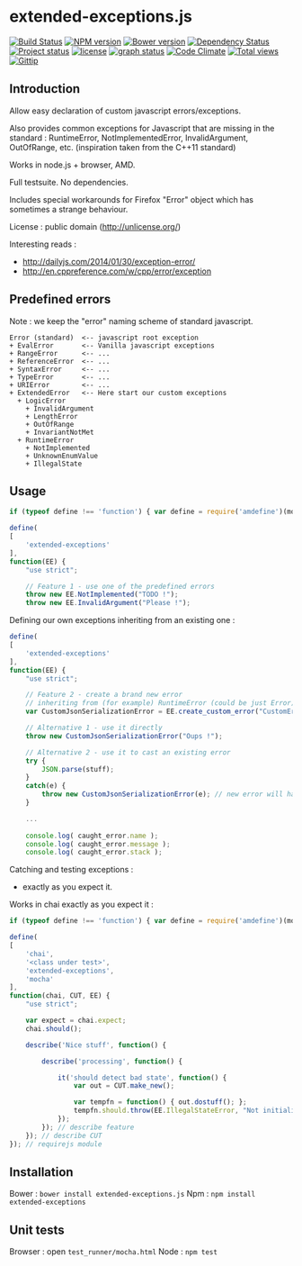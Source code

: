 extended-exceptions.js
======================

[![Build Status](https://travis-ci.org/Offirmo/extended-exceptions.js.png?branch=master)](https://travis-ci.org/Offirmo/extended-exceptions.js)
[![NPM version](https://badge.fury.io/js/extended-exceptions.png)](http://badge.fury.io/js/extended-exceptions)
[![Bower version](https://badge.fury.io/bo/extended-exceptions.js.png)](http://badge.fury.io/bo/extended-exceptions.js)
[![Dependency Status](https://gemnasium.com/Offirmo/extended-exceptions.js.png)](https://gemnasium.com/Offirmo/extended-exceptions.js)
[![Project status](http://img.shields.io/badge/project_status-stable_and_active-brightgreen.png)](http://offirmo.net/classifying-open-source-projects-status/)
[![license](http://img.shields.io/badge/license-public_domain-brightgreen.png)](http://unlicense.org/)
[![graph status](https://sourcegraph.com/api/repos/github.com/Offirmo/extended-exceptions.js/badges/status.png)](https://sourcegraph.com/github.com/Offirmo/extended-exceptions.js)
[![Code Climate](https://codeclimate.com/github/Offirmo/extended-exceptions.js.png)](https://codeclimate.com/github/Offirmo/extended-exceptions.js)
[![Total views](https://sourcegraph.com/api/repos/github.com/Offirmo/extended-exceptions.js/counters/views.png)](https://sourcegraph.com/github.com/Offirmo/extended-exceptions.js)
[![Gittip](http://img.shields.io/gittip/Offirmo.png)](https://www.gittip.com/Offirmo/)

Introduction
------------

Allow easy declaration of custom javascript errors/exceptions.

Also provides common exceptions for Javascript that are missing in the standard : RuntimeError, NotImplementedError,
InvalidArgument, OutOfRange, etc. (inspiration taken from the C++11 standard)

Works in node.js + browser, AMD.

Full testsuite. No dependencies.

Includes special workarounds for Firefox "Error" object which has sometimes a strange behaviour.

License : public domain (http://unlicense.org/)

Interesting reads :
- http://dailyjs.com/2014/01/30/exception-error/
- http://en.cppreference.com/w/cpp/error/exception


Predefined errors
-----------------

Note : we keep the "error" naming scheme of standard javascript.

```
Error (standard)  <-- javascript root exception
+ EvalError       <-- Vanilla javascript exceptions
+ RangeError      <-- ...
+ ReferenceError  <-- ...
+ SyntaxError     <-- ...
+ TypeError       <-- ...
+ URIError        <-- ...
+ ExtendedError   <-- Here start our custom exceptions
  + LogicError
    + InvalidArgument
    + LengthError
    + OutOfRange
    + InvariantNotMet
  + RuntimeError
    + NotImplemented
    + UnknownEnumValue
    + IllegalState
```


Usage
-----

```javascript
if (typeof define !== 'function') { var define = require('amdefine')(module); } // node only

define(
[
	'extended-exceptions'
],
function(EE) {
	"use strict";

	// Feature 1 - use one of the predefined errors
	throw new EE.NotImplemented("TODO !");
	throw new EE.InvalidArgument("Please !");
```

Defining our own exceptions inheriting from an existing one :

```javascript
define(
[
	'extended-exceptions'
],
function(EE) {
	"use strict";

	// Feature 2 - create a brand new error
	// inheriting from (for example) RuntimeError (could be just Error)
	var CustomJsonSerializationError = EE.create_custom_error("CustomError", EE.RuntimeError);

	// Alternative 1 - use it directly
	throw new CustomJsonSerializationError("Oups !");

	// Alternative 2 - use it to cast an existing error
	try {
		JSON.parse(stuff);
	}
	catch(e) {
		throw new CustomJsonSerializationError(e); // new error will have same stack and message
	}

	...
	
	console.log( caught_error.name );
	console.log( caught_error.message );
	console.log( caught_error.stack );
```

Catching and testing exceptions :
- exactly as you expect it.


Works in chai exactly as you expect it :
```javascript
if (typeof define !== 'function') { var define = require('amdefine')(module); } // node only

define(
[
	'chai',
	'<class under test>',
	'extended-exceptions',
	'mocha'
],
function(chai, CUT, EE) {
	"use strict";

	var expect = chai.expect;
	chai.should();

	describe('Nice stuff', function() {

		describe('processing', function() {

			it('should detect bad state', function() {
				var out = CUT.make_new();

				var tempfn = function() { out.dostuff(); };
				tempfn.should.throw(EE.IllegalStateError, "Not initialized !"); // works fine
			});
		}); // describe feature
	}); // describe CUT
}); // requirejs module
```

Installation
------------

Bower : `bower install extended-exceptions.js`
Npm : `npm install extended-exceptions`

Unit tests
----------

Browser : open `test_runner/mocha.html`
Node : `npm test`
